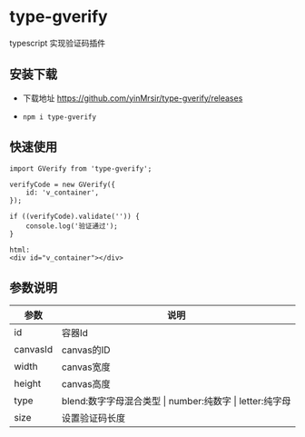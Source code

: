 # type-gverify

typescript 实现验证码插件

## 安装下载

- 下载地址 https://github.com/yinMrsir/type-gverify/releases

- `npm i type-gverify`

## 快速使用
```
import GVerify from 'type-gverify';

verifyCode = new GVerify({
    id: 'v_container',
});

if ((verifyCode).validate('')) {
    console.log('验证通过');
}

html:
<div id="v_container"></div>
```

## 参数说明
<table>
  <thead>
    <tr>
      <th>参数</th>
      <th>说明</th>
    </tr>
  </thead>
  <tbody>
    <tr>
      <td>id</td>
      <td>容器Id</td>
    </tr>
    <tr>
	  <td>canvasId</td>
	  <td>canvas的ID</td>
	</tr>
	<tr>
      <td>width</td>
      <td>canvas宽度</td>
    </tr>
    <tr>
      <td>height</td>
      <td>canvas高度</td>
    </tr>
    <tr>
      <td>type</td>
      <td>blend:数字字母混合类型 | number:纯数字 | letter:纯字母</td>
    </tr>
    <tr>
      <td>size</td>
      <td>设置验证码长度</td>
    </tr>
  </tbody>
</table>
